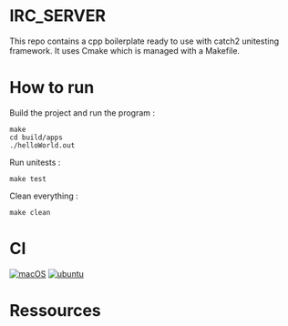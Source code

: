 # IRC_SERVER
This repo contains a cpp boilerplate ready to use with catch2 unitesting framework. It uses Cmake which is managed with a Makefile.

# How to run

Build the project and run the program :
```
make
cd build/apps
./helloWorld.out
```
Run unitests : 
```
make test
```
Clean everything :
```
make clean
```

# CI
[![macOS](https://github.com/harou24/cpp_boilerplate/actions/workflows/macos.yml/badge.svg)](https://github.com/harou24/cpp_boilerplate/actions/workflows/macos.yml)
[![ubuntu](https://github.com/harou24/cpp_boilerplate/actions/workflows/ubuntu.yml/badge.svg)](https://github.com/harou24/cpp_boilerplate/actions/workflows/ubuntu.yml)

# Ressources

